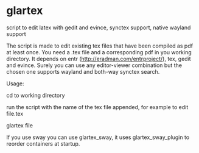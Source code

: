 # glartex
script to edit latex with gedit and evince, synctex support, native wayland support

The script is made to edit existing tex files that have been compiled as pdf at least once. You need a .tex file and a corresponding pdf in you working directory. It depends on entr (http://eradman.com/entrproject/), tex, gedit and evince. Surely you can use any editor-viewer combination but the chosen one supports wayland and both-way synctex search.


Usage:

cd to working directory

run the script with the name of the tex file appended, for example to edit file.tex

glartex file


If you use sway you can use glartex_sway, it uses glartex_sway_plugin to reorder containers at startup. 





